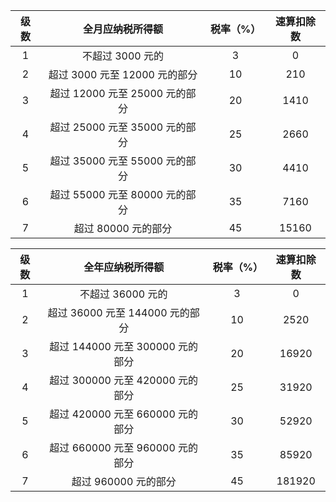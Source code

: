 | 级数 |        全月应纳税所得额        | 税率（%） | 速算扣除数 |
| :--: | :----------------------------: | :-------: | :--------: |
|  1   |        不超过 3000 元的        |     3     |     0      |
|  2   | 超过 3000 元至 12000 元的部分  |    10     |    210     |
|  3   | 超过 12000 元至 25000 元的部分 |    20     |    1410    |
|  4   | 超过 25000 元至 35000 元的部分 |    25     |    2660    |
|  5   | 超过 35000 元至 55000 元的部分 |    30     |    4410    |
|  6   | 超过 55000 元至 80000 元的部分 |    35     |    7160    |
|  7   |      超过 80000 元的部分       |    45     |   15160    |

| 级数 |        全年应纳税所得额         | 税率（%） | 速算扣除数 |
| :--: | :-----------------------------: | :-------: | :--------: |
|  1   |        不超过 36000 元的         |     3     |     0      |
|  2   |  超过 36000 元至 144000 元的部分  |    10     |    2520    |
|  3   | 超过 144000 元至 300000 元的部分  |    20     |   16920    |
|  4   | 超过 300000 元至 420000 元的部分  |    25     |   31920    |
|  5   | 超过 420000 元至 660000 元的部分  |    30     |   52920    |
|  6   | 超过 660000 元至 960000 元的部分 |    35     |   85920    |
|  7   |      超过 960000 元的部分       |    45     |   181920   |